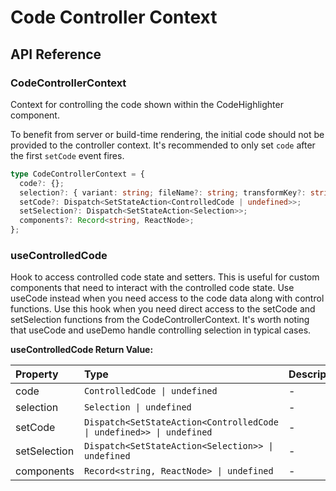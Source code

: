 # Code Controller Context

[//]: types.ts '<-- Autogenerated By (do not edit the following markdown directly)'

## API Reference

### CodeControllerContext

Context for controlling the code shown within the CodeHighlighter component.

To benefit from server or build-time rendering, the initial code should not be provided
to the controller context. It's recommended to only set `code` after the first `setCode`
event fires.

```typescript
type CodeControllerContext = {
  code?: {};
  selection?: { variant: string; fileName?: string; transformKey?: string };
  setCode?: Dispatch<SetStateAction<ControlledCode | undefined>>;
  setSelection?: Dispatch<SetStateAction<Selection>>;
  components?: Record<string, ReactNode>;
};
```

### useControlledCode

Hook to access controlled code state and setters. This is useful for custom components that need to interact with the controlled code state. Use useCode instead when you need access to the code data along with control functions. Use this hook when you need direct access to the setCode and setSelection functions from the CodeControllerContext. It's worth noting that useCode and useDemo handle controlling selection in typical cases.

**useControlledCode Return Value:**

| Property       | Type                                                                       | Description |
| :------------- | :------------------------------------------------------------------------- | :---------- |
| code           | `ControlledCode \| undefined`                                              | -           |
| selection      | `Selection \| undefined`                                                   | -           |
| setCode        | `Dispatch<SetStateAction<ControlledCode \| undefined>> \| undefined`       | -           |
| setSelection   | `Dispatch<SetStateAction<Selection>> \| undefined`                         | -           |
| components     | `Record<string, ReactNode> \| undefined`                                   | -           |
